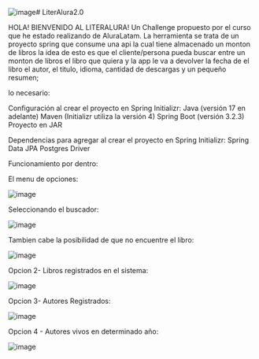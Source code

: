 ![image](https://github.com/user-attachments/assets/3eaf0132-d32a-4ffb-bedc-b917820e55c1)# LiterAlura2.0

HOLA! BIENVENIDO AL LITERALURA! Un Challenge propuesto por el curso que he estado realizando de AluraLatam.
La herramienta se trata de un proyecto spring que consume una api la cual tiene almacenado un monton de libros la idea de esto es que el cliente/persona pueda buscar entre un monton de libros el libro que quiera y la app le va a devolver 
la fecha de el libro el autor, el titulo, idioma, cantidad de descargas y un pequeño resumen;

lo necesario:

Configuración al crear el proyecto en Spring Initializr:
Java (versión 17 en adelante)
Maven (Initializr utiliza la versión 4)
Spring Boot (versión 3.2.3)
Proyecto en JAR

Dependencias para agregar al crear el proyecto en Spring Initializr:
Spring Data JPA
Postgres Driver

Funcionamiento por dentro:

El menu de opciones:

![image](https://github.com/user-attachments/assets/e78dd8f8-9a53-4940-9932-ab15b18356c7)


Seleccionando el buscador: 

![image](https://github.com/user-attachments/assets/4284b01c-5b21-4903-a6b8-1c1fe1762b0d)


Tambien cabe la posibilidad de que no encuentre el libro: 

![image](https://github.com/user-attachments/assets/e3293ed2-4daa-4b44-a58a-6c85437a009b)


Opcion 2- Libros registrados en el sistema: 

![image](https://github.com/user-attachments/assets/3c28270f-a667-4fbf-abf3-3ae231e8a0d1)


Opcion 3- Autores Registrados: 

![image](https://github.com/user-attachments/assets/de4c950e-2d76-4f48-af62-de486aa36f62)

Opcion 4 - Autores vivos en determinado año: 

![image](https://github.com/user-attachments/assets/e24a5444-c28f-4cf5-b734-6e9afc0c1cef)




